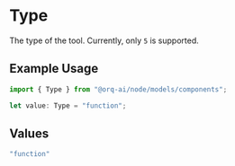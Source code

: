 # Type

The type of the tool. Currently, only `5` is supported.

## Example Usage

```typescript
import { Type } from "@orq-ai/node/models/components";

let value: Type = "function";
```

## Values

```typescript
"function"
```